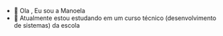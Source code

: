 - 👋 Ola , Eu sou a Manoela
- 🌱 Atualmente estou estudando em um curso técnico (desenvolvimento de sistemas) da escola 

<!---
manuzela/manuzela is a ✨ special ✨ repository because its `README.md` (this file) appears on your GitHub profile.
You can click the Preview link to take a look at your changes.
--->
